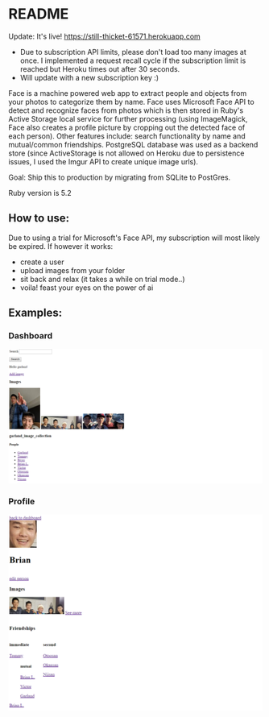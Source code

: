 # README

Update: It's live! https://still-thicket-61571.herokuapp.com
  - Due to subscription API limits, please don't load too many images at once. I implemented a request recall cycle if the subscription limit is reached but Heroku times out after 30 seconds.
  - Will update with a new subscription key :)

Face is a machine powered web app to extract people and objects from your photos to categorize them by name. Face uses Microsoft Face API to detect and recognize faces from photos which is then stored in Ruby's Active Storage local service for further processing (using ImageMagick, Face also creates a profile picture by cropping out the detected face of each person). Other features include: search functionality by name and mutual/common friendships. PostgreSQL database was used as a backend store (since ActiveStorage is not allowed on Heroku due to persistence issues, I used the Imgur API to create unique image urls). 

Goal: Ship this to production by migrating from SQLite to PostGres. 

Ruby version is 5.2

## How to use:
Due to using a trial for Microsoft's Face API, my subscription will most likely be expired. If however it works:

- create a user
- upload images from your folder
- sit back and relax (it takes a while on trial mode..)
- voila! feast your eyes on the power of ai

## Examples:

### Dashboard
![Image of website](app/assets/images/face-website.png)

### Profile
![Image of profile](app/assets/images/profile.png)
